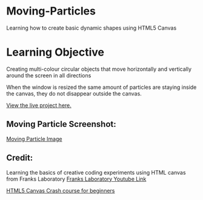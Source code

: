 # Moving-Particles

Learning how to create basic dynamic shapes using HTML5 Canvas

# Learning Objective

Creating multi-colour circular objects that move horizontally and vertically around the screen in all directions

When the window is resized the same amount of particles are staying inside the canvas, they do not disappear outside the canvas.

[View the live project here.](https://moving-particles.netlify.app/)

## Moving Particle Screenshot:

[Moving Particle Image](/moving-particles.png)

## Credit:

Learning the basics of creative coding experiments using HTML canvas from Franks Laboratory
[Franks Laboratory Youtube Link](https://www.youtube.com/@Frankslaboratory)

[HTML5 Canvas Crash course for beginners](https://www.youtube.com/watch?v=Yvz_axxWG4Y)

